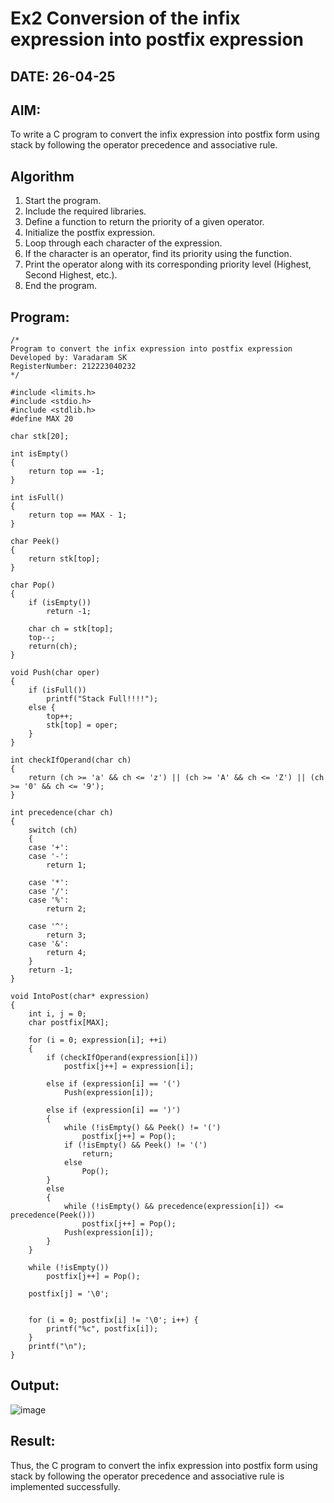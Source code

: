 # Ex2 Conversion of the infix expression into postfix expression
## DATE: 26-04-25
## AIM:
To write a C program to convert the infix expression into postfix form using stack by following the operator precedence and associative rule.

## Algorithm
1. Start the program.  
2. Include the required libraries.  
3. Define a function to return the priority of a given operator.  
4. Initialize the postfix expression.  
5. Loop through each character of the expression.  
6. If the character is an operator, find its priority using the function.  
7. Print the operator along with its corresponding priority level (Highest, Second Highest, etc.).  
8. End the program.

## Program:
```
/*
Program to convert the infix expression into postfix expression
Developed by: Varadaram SK
RegisterNumber: 212223040232  
*/

#include <limits.h>
#include <stdio.h>
#include <stdlib.h>
#define MAX 20

char stk[20];

int isEmpty()  
{  
    return top == -1;  
}

int isFull()  
{  
    return top == MAX - 1;  
}

char Peek()  
{  
    return stk[top];  
}

char Pop()  
{  
    if (isEmpty())  
        return -1;  

    char ch = stk[top];  
    top--;  
    return(ch);  
}

void Push(char oper)  
{  
    if (isFull())  
        printf("Stack Full!!!!");  
    else {  
        top++;  
        stk[top] = oper;  
    }  
}

int checkIfOperand(char ch)   
{   
    return (ch >= 'a' && ch <= 'z') || (ch >= 'A' && ch <= 'Z') || (ch >= '0' && ch <= '9');   
}   

int precedence(char ch)   
{   
    switch (ch)   
    {   
    case '+':   
    case '-':   
        return 1;   
  
    case '*':   
    case '/':   
    case '%': 
        return 2;   
  
    case '^':   
        return 3;   
    case '&':  
        return 4;   
    }   
    return -1;   
}

void IntoPost(char* expression)   
{   
    int i, j = 0;
    char postfix[MAX];

    for (i = 0; expression[i]; ++i)   
    {   
        if (checkIfOperand(expression[i]))   
            postfix[j++] = expression[i];   
  
        else if (expression[i] == '(')   
            Push(expression[i]);   
  
        else if (expression[i] == ')')   
        {   
            while (!isEmpty() && Peek() != '(')   
                postfix[j++] = Pop();   
            if (!isEmpty() && Peek() != '(')   
                return; 
            else  
                Pop();   
        }  
        else   
        {   
            while (!isEmpty() && precedence(expression[i]) <= precedence(Peek()))   
                postfix[j++] = Pop();   
            Push(expression[i]);   
        }   
    }   
  
    while (!isEmpty())   
        postfix[j++] = Pop();   
  
    postfix[j] = '\0';  

    
    for (i = 0; postfix[i] != '\0'; i++) {
        printf("%c", postfix[i]);
    }
    printf("\n");
}

```
## Output:

![image](https://github.com/user-attachments/assets/93cb3e73-9a2b-4ce0-9f2e-e1694caff31f)


## Result:
Thus, the C program to convert the infix expression into postfix form using stack by following the operator precedence and associative rule is implemented successfully.
